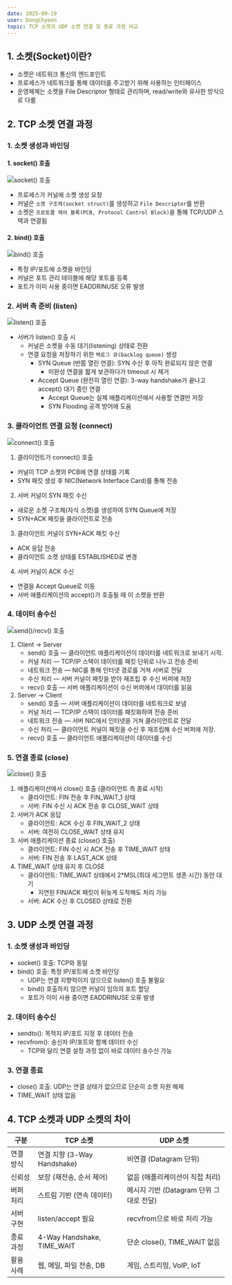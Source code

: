 ```yaml
---
date: 2025-09-19
user: DongChyeon
topic: TCP 소켓과 UDP 소켓 연결 및 종료 과정 비교
---
```


## 1. 소켓(Socket)이란?

- 소켓은 네트워크 통신의 엔드포인트
- 프로세스가 네트워크를 통해 데이터를 주고받기 위해 사용하는 인터페이스
- 운영체제는 소켓을 File Descriptor 형태로 관리하며, read/write와 유사한 방식으로 다룸

## 2. TCP 소켓 연결 과정

### 1. 소켓 생성과 바인딩

#### 1. socket() 호출

![socket() 호출](assets/socket.png)

- 프로세스가 커널에 소켓 생성 요창
- 커널은 `소켓 구조체(socket struct)`를 생성하고 `File Descriptor`를 반환
- 소켓은 `프로토콜 제어 블록(PCB, Protocol Control Block)`을 통해 TCP/UDP 스택과 연결됨

#### 2. bind() 호출

![bind() 호출](assets/bind.png)

- 특정 IP/포트에 소켓을 바인딩
- 커널은 포트 관리 테이블에 해당 포트를 등록
- 포트가 이미 사용 중이면 EADDRINUSE 오류 발생

### 2. 서버 측 준비 (listen)

![listen() 호출](assets/listen.png)

- 서버가 listen() 호출 시
  - 커널은 소켓을 수동 대기(listening) 상태로 전환
  - 연결 요청을 저장하기 위한 `백로그 큐(backlog queue)` 생성
    - SYN Queue (반쯤 열린 연결): SYN 수신 후 아직 완료되지 않은 연결
      - 미완성 연결을 짧게 보관하다가 timeout 시 제거
    - Accept Queue (완전히 열린 연결): 3-way handshake가 끝나고 accept() 대기 중인 연결
      - Accept Queue는 실제 애플리케이션에서 사용할 연결만 저장
      - SYN Flooding 공격 방어에 도움

### 3. 클라이언트 연결 요청 (connect)

![connect() 호출](assets/connect.png)

1. 클라이언트가 connect() 호출
  - 커널이 TCP 소켓의 PCB에 연결 상태를 기록
  - SYN 패킷 생성 후 NIC(Network Interface Card)를 통해 전송
2. 서버 커널이 SYN 패킷 수신
  - 새로운 소켓 구조체(자식 소켓)를 생성하여 SYN Queue에 저장
  - SYN+ACK 패킷을 클라이언트로 전송
3. 클라이언트 커널이 SYN+ACK 패킷 수신
  - ACK 응답 전송
  - 클라이언트 소켓 상태를 ESTABLISHED로 변경
4. 서버 커널이 ACK 수신
  - 연결을 Accept Queue로 이동
  - 서버 애플리케이션의 accept()가 호출될 때 이 소켓을 반환

### 4. 데이터 송수신

![send()/recv() 호출](assets/send_recv.png)

1. Client → Server
   - send() 호출 — 클라이언트 애플리케이션이 데이터를 네트워크로 보내기 시작.
   - 커널 처리 — TCP/IP 스택이 데이터를 패킷 단위로 나누고 전송 준비
   - 네트워크 전송 — NIC를 통해 인터넷 경로를 거쳐 서버로 전달
   - 수신 처리 — 서버 커널이 패킷을 받아 재조립 후 수신 버퍼에 저장
   - recv() 호출 — 서버 애플리케이션이 수신 버퍼에서 데이터를 읽음
2. Server → Client
   - send() 호출 — 서버 애플리케이션이 데이터를 네트워크로 보냄
   - 커널 처리 — TCP/IP 스택이 데이터를 패킷화하여 전송 준비
   - 네트워크 전송 — 서버 NIC에서 인터넷을 거쳐 클라이언트로 전달
   - 수신 처리 — 클라이언트 커널이 패킷을 수신 후 재조립해 수신 버퍼에 저장.
   - recv() 호출 — 클라이언트 애플리케이션이 데이터를 수신

### 5. 연결 종료 (close)

![close() 호출](assets/close.png)

1. 애플리케이션에서 close() 호출 (클라이언트 측 종료 시작)
   - 클라이언트: FIN 전송 후 FIN_WAIT_1 상태
   - 서버: FIN 수신 시 ACK 전송 후 CLOSE_WAIT 상태
2. 서버가 ACK 응답
   - 클라이언트: ACK 수신 후 FIN_WAIT_2 상태
   - 서버: 여전히 CLOSE_WAIT 상태 유지
3. 서버 애플리케이션 종료 (close() 호출)
   - 클라이언트: FIN 수신 시 ACK 전송 후 TIME_WAIT 상태
   - 서버: FIN 전송 후 LAST_ACK 상태
4. TIME_WAIT 상태 유지 후 CLOSE
   - 클라이언트: TIME_WAIT 상태에서 2*MSL(최대 세그먼트 생존 시간) 동안 대기
     - 지연된 FIN/ACK 패킷이 뒤늦게 도착해도 처리 가능
   - 서버: ACK 수신 후 CLOSED 상태로 전환

## 3. UDP 소켓 연결 과정

### 1. 소켓 생성과 바인딩

- socket() 호출: TCP와 동일
- bind() 호출: 특정 IP/포트에 소켓 바인딩
  - UDP는 연결 지향적이지 않으므로 listen() 호출 불필요
  - bind() 호출하지 않으면 커널이 임의의 포트 할당
  - 포트가 이미 사용 중이면 EADDRINUSE 오류 발생

### 2. 데이터 송수신

- sendto(): 목적지 IP/포트 지정 후 데이터 전송
- recvfrom(): 송신자 IP/포트와 함께 데이터 수신
  - TCP와 달리 연결 설정 과정 없이 바로 데이터 송수신 가능

### 3. 연결 종료

- close() 호출: UDP는 연결 상태가 없으므로 단순히 소켓 자원 해제
- TIME_WAIT 상태 없음

## 4. TCP 소켓과 UDP 소켓의 차이

| 구분 | TCP 소켓 | UDP 소켓 |
|------|----------|----------|
| 연결 방식 | 연결 지향 (3-Way Handshake) | 비연결 (Datagram 단위) |
| 신뢰성 | 보장 (재전송, 순서 제어) | 없음 (애플리케이션이 직접 처리) |
| 버퍼 처리 | 스트림 기반 (연속 데이터) | 메시지 기반 (Datagram 단위 그대로 전달) |
| 서버 구현 | listen/accept 필요 | recvfrom으로 바로 처리 가능 |
| 종료 과정 | 4-Way Handshake, TIME_WAIT | 단순 close(), TIME_WAIT 없음 |
| 활용 사례 | 웹, 메일, 파일 전송, DB | 게임, 스트리밍, VoIP, IoT |